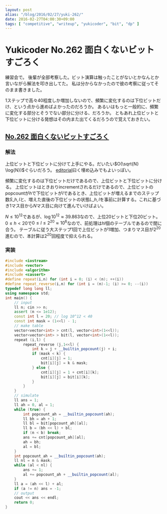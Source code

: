 ```yaml
---
layout: post
alias: "/blog/2016/02/27/yuki-262/"
date: 2016-02-27T04:00:30+09:00
tags: [ "competitive", "writeup", "yukicoder", "bit", "dp" ]
---
```


# Yukicoder No.262 面白くないビットすごろく

練習会で。
後輩が全部考察した。ビット演算は触ったことがないとかなんとか言いながら解法を叩き出してた。
私は分からなかったので彼の考察に従ってそのまま書きました。

$1$ステップで高々$40$程度しか増加しないので、頻繁に変化するのは下位ビットだけ、という点から進めばよかったのだろうか。
あるいはもっと一般的に、頻繁に変化する部分とそうでない部分に分ける、だろうか。
ともあれ上位ビットと下位ビットに分ける発想はその内また出てくるだろうので覚えておきたい。

## [No.262 面白くないビットすごろく](http://yukicoder.me/problems/402)

### 解法

上位ビットと下位ビットに分けて上手にやる。だいたい$O(\sqrt{N} \log{N})$ぐらいだろう。
[editorial](http://yukicoder.me/problems/402/editorial)曰く埋め込みでもよいっぽい。

頻繁に変化するのは下位ビットだけであるので、上位ビットと下位ビットに分ける。
上位ビットはときおりincrementされるだけであるので、上位ビットのpopcountが$h$で下位ビットが$l$であるとき、上位ビットが増えるまでのステップ数$S\_{h,l}$と、増えた直後の下位ビットの状態$L\_{h,l}$を事前に計算する。これに基づき$1$マス目から$N$マス目に向けて進んでいけばよい。

$N \le 10^{12}$であるが、$\log{10^{12}} \approx 39.863$なので、上位$20$ビットと下位$20$ビット。
$0 \le h \lt 20$で$0 \le l \le 2^{20} \approx 10^6$なので、前処理は$hl$個のテーブルであるので間に合う。
テーブルに従う大ステップ$1$回で上位ビットが$1$増加、つまりマス目が$2^{20}$進むので、本計算は$2^{20}$回程度で抑えられる。

### 実装

``` c++
#include <iostream>
#include <vector>
#include <algorithm>
#include <cassert>
#define repeat(i,n) for (int i = 0; (i) < (n); ++(i))
#define repeat_reverse(i,n) for (int i = (n)-1; (i) >= 0; --(i))
typedef long long ll;
using namespace std;
int main() {
    // input
    ll n; cin >> n;
    assert (n <= 1e12);
    const int l = 20; // log 10^12 < 40
    const int mask = (1<<l) - 1;
    // make table
    vector<vector<int> > cnt(l, vector<int>(1<<l));
    vector<vector<int> > bit(l, vector<int>(1<<l));
    repeat (i,l) {
        repeat_reverse (j,1<<l) {
            int k = j + __builtin_popcount(j) + i;
            if (mask < k) {
                cnt[i][j] = 1;
                bit[i][j] = k & mask;
            } else {
                cnt[i][j] = 1 + cnt[i][k];
                bit[i][j] = bit[i][k];
            }
        }
    }
    // simulate
    ll ans = 1;
    ll ah = 0, al = 1;
    while (true) {
        int popcount_ah = __builtin_popcount(ah);
        ll bh = ah + 1;
        ll bl = bit[popcount_ah][al];
        ll b = (bh << l) + bl;
        if (n < b) break;
        ans += cnt[popcount_ah][al];
        ah = bh;
        al = bl;
    }
    int popcount_ah = __builtin_popcount(ah);
    ll nl = n & mask;
    while (al < nl) {
        ans += 1;
        al += popcount_ah + __builtin_popcount(al);
    }
    ll a = (ah << l) + al;
    if (a != n) ans = -1;
    // output
    cout << ans << endl;
    return 0;
}
```
